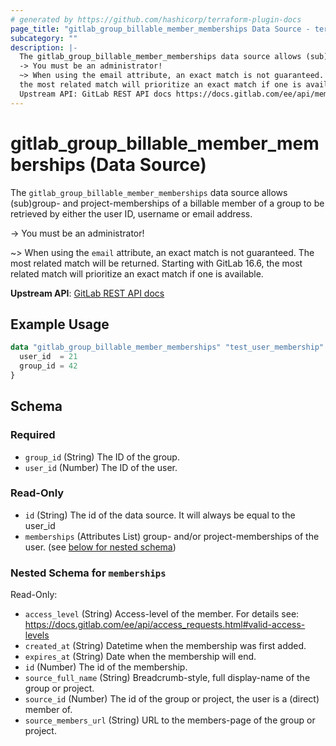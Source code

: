 ```yaml
---
# generated by https://github.com/hashicorp/terraform-plugin-docs
page_title: "gitlab_group_billable_member_memberships Data Source - terraform-provider-gitlab"
subcategory: ""
description: |-
  The gitlab_group_billable_member_memberships data source allows (sub)group- and project-memberships of a billable member of a group to be retrieved by either the user ID, username or email address.
  -> You must be an administrator!
  ~> When using the email attribute, an exact match is not guaranteed. The most related match will be returned. Starting with GitLab 16.6,
  the most related match will prioritize an exact match if one is available.
  Upstream API: GitLab REST API docs https://docs.gitlab.com/ee/api/members.html#list-memberships-for-a-billable-member-of-a-group
---
```


# gitlab_group_billable_member_memberships (Data Source)

The `gitlab_group_billable_member_memberships` data source allows (sub)group- and project-memberships of a billable member of a group to be retrieved by either the user ID, username or email address.

-> You must be an administrator!

~> When using the `email` attribute, an exact match is not guaranteed. The most related match will be returned. Starting with GitLab 16.6,
the most related match will prioritize an exact match if one is available.

**Upstream API**: [GitLab REST API docs](https://docs.gitlab.com/ee/api/members.html#list-memberships-for-a-billable-member-of-a-group)

## Example Usage

```terraform
data "gitlab_group_billable_member_memberships" "test_user_membership" {
  user_id  = 21
  group_id = 42
}
```

<!-- schema generated by tfplugindocs -->
## Schema

### Required

- `group_id` (String) The ID of the group.
- `user_id` (Number) The ID of the user.

### Read-Only

- `id` (String) The id of the data source. It will always be equal to the user_id
- `memberships` (Attributes List) group- and/or project-memberships of the user. (see [below for nested schema](#nestedatt--memberships))

<a id="nestedatt--memberships"></a>
### Nested Schema for `memberships`

Read-Only:

- `access_level` (String) Access-level of the member. For details see: https://docs.gitlab.com/ee/api/access_requests.html#valid-access-levels
- `created_at` (String) Datetime when the membership was first added.
- `expires_at` (String) Date when the membership will end.
- `id` (Number) The id of the membership.
- `source_full_name` (String) Breadcrumb-style, full display-name of the group or project.
- `source_id` (Number) The id of the group or project, the user is a (direct) member of.
- `source_members_url` (String) URL to the members-page of the group or project.
